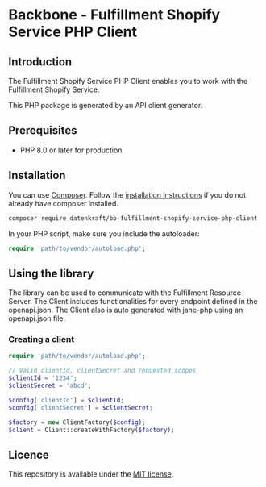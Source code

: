 # Backbone - Fulfillment Shopify Service PHP Client

## Introduction

The Fulfillment Shopify Service PHP Client enables you to work with the Fulfillment Shopify Service.

This PHP package is generated by an API client generator.

## Prerequisites

- PHP 8.0 or later for production

## Installation

You can use [Composer](https://getcomposer.org/). Follow the [installation instructions](https://getcomposer.org/doc/00-intro.md) if you do not already have composer installed.

~~~~ bash
composer require datenkraft/bb-fulfillment-shopify-service-php-client
~~~~

In your PHP script, make sure you include the autoloader:

~~~~ php
require 'path/to/vendor/autoload.php';
~~~~

## Using the library

The library can be used to communicate with the Fulfillment Resource Server.
The Client includes functionalities for every endpoint defined in the openapi.json.
The Client also is auto generated with jane-php using an openapi.json file.

### Creating a client

~~~~ php
require 'path/to/vendor/autoload.php';

// Valid clientId, clientSecret and requested scopes
$clientId = '1234';
$clientSecret = 'abcd';

$config['clientId'] = $clientId;
$config['clientSecret'] = $clientSecret;

$factory = new ClientFactory($config);
$client = Client::createWithFactory($factory);
~~~~

## Licence
This repository is available under the [MIT license](https://opensource.org/licenses/MIT).
